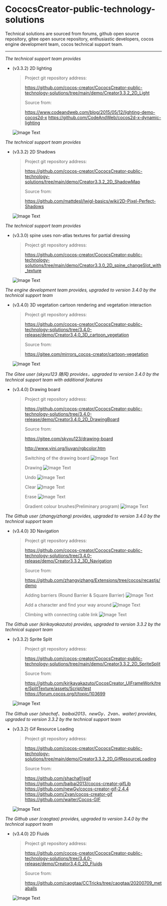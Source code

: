 # CococsCreator-public-technology-solutions

 Technical solutions are sourced from forums, github open source repository, gitee open source repository, enthusiastic developers, cocos engine development team, cocos technical support team. 

---
*The technical support team provides*

* (v3.3.2) 2D lighting

  > Project git repository address:
  >
  > https://github.com/cocos-creator/CococsCreator-public-technology-solutions/tree/main/demo/Creator3.3.2_2D_Light
  >
  > Source from:
  >
  > https://www.codeandweb.com/blog/2015/05/12/lighting-demo-cocos2d-x
  > https://github.com/CodeAndWeb/cocos2d-x-dynamic-lighting

  ![Image Text](https://github.com/cocos-creator/CococsCreator-public-technology-solutions/blob/main/gif/20211111/2021111101.gif)

  

*The technical support team provides*

* (v3.3.2) 2D Shadows

  > Project git repository address:
  >
  > https://github.com/cocos-creator/CococsCreator-public-technology-solutions/tree/main/demo/Creator3.3.2_2D_ShadowMap
  >
  > Source from:
  >
  > https://github.com/mattdesl/lwjgl-basics/wiki/2D-Pixel-Perfect-Shadows
  
  ![Image Text](https://github.com/cocos-creator/CococsCreator-public-technology-solutions/blob/main/gif/20211111/2021111102.gif)



*The technical support team provides*

* (v3.3.0) spine uses non-atlas textures for partial dressing

  > Project git repository address:
  >
  > https://github.com/cocos-creator/CococsCreator-public-technology-solutions/tree/main/demo/Creator3.3.0_2D_spine_changeSlot_with_texture
  
  ![Image Text](https://github.com/cocos-creator/CococsCreator-public-technology-solutions/blob/main/gif/20211111/2021111103.gif)



*The engine development team provides, upgraded to version 3.4.0 by the technical support team*

* (v3.4.0) 3D vegetation cartoon rendering and vegetation interaction

  > Project git repository address: 
  >
  > https://github.com/cocos-creator/CococsCreator-public-technology-solutions/tree/3.4.0-release/demo/Creator3.4.0_3D_cartoon_vegetation
  >
  > Source from:
  > 
  > https://gitee.com/mirrors_cocos-creator/cartoon-vegetation

  ![Image Text](https://github.com/cocos-creator/CococsCreator-public-technology-solutions/blob/main/gif/20211126/2021112603.gif)



*The Gitee user (skyxu123 随风) provides，upgraded to version 3.4.0 by the technical support team with additional features*

* (v3.4.0) Drawing board

  > Project git repository address: 
  >
  > https://github.com/cocos-creator/CococsCreator-public-technology-solutions/tree/3.4.0-release/demo/Creator3.4.0_2D_DrawingBoard
  >
  > Source from: 
  >
  > https://gitee.com/skyxu123/drawing-board
  >
  > http://www.yini.org/liuyan/rgbcolor.htm
  > 
  > Switching of the drawing board
  ![Image Text](https://github.com/cocos-creator/CococsCreator-public-technology-solutions/blob/main/gif/20211129/2021112901.gif)
  >
  > Drawing
  ![Image Text](https://github.com/cocos-creator/CococsCreator-public-technology-solutions/blob/main/gif/20211129/2021112902.gif)
  >
  > Undo
  ![Image Text](https://github.com/cocos-creator/CococsCreator-public-technology-solutions/blob/main/gif/20211129/2021112903.gif)
  >
  > Clear
  ![Image Text](https://github.com/cocos-creator/CococsCreator-public-technology-solutions/blob/main/gif/20211129/2021112904.gif)
  >
  > Erase
  ![Image Text](https://github.com/cocos-creator/CococsCreator-public-technology-solutions/blob/main/gif/20211129/2021112905.gif)
  >
  > Gradient colour brushes(Preliminary program)
  ![Image Text](https://github.com/cocos-creator/CococsCreator-public-technology-solutions/blob/main/gif/20211129/2021112906.gif)



*The Github user (zhangyizhang) provides, upgraded to version 3.4.0 by the technical support team*

* (v3.4.0) 3D Navigation

  > Project git repository address: 
  >
  > https://github.com/cocos-creator/CococsCreator-public-technology-solutions/tree/3.4.0-release/demo/Creator3.3.2_3D_Navigation
  >
  > Source from: 
  >
  > https://github.com/zhangyizhang/Extensions/tree/cocos/recastjs/demo
  > 
  > Adding barriers (Round Barrier & Square Barrier)
  ![Image Text](https://github.com/cocos-creator/CococsCreator-public-technology-solutions/blob/main/gif/20211129/2021112911.gif)
  > 
  > Add a character and find your way around
  ![Image Text](https://github.com/cocos-creator/CococsCreator-public-technology-solutions/blob/main/gif/20211129/2021112912.gif)
  > 
  > Climbing with connecting cable link
  ![Image Text](https://github.com/cocos-creator/CococsCreator-public-technology-solutions/blob/main/gif/20211129/2021112913.gif)



*The Github user (kirikayakazuto) provides, upgraded to version 3.3.2 by the technical support team*

* (v3.3.2) Sprite Split

  > Project git repository address: 
  >
  > https://github.com/cocos-creator/CococsCreator-public-technology-solutions/tree/main/demo/Creator3.3.2_2D_SpriteSplit
  >
  > Source from: 
  >
  > https://github.com/kirikayakazuto/CocosCreator_UIFrameWork/tree/SplitTexture/assets/Script/test
  > https://forum.cocos.org/t/topic/103699
  
  ![Image Text](https://github.com/cocos-creator/CococsCreator-public-technology-solutions/blob/main/gif/20211208/2021120801.gif)



*The Github user (shachaf、baibai2013、newGy、2van、waiter) provides, upgraded to version 3.3.2 by the technical support team*

* (v3.3.2) Gif Resource Loading

  > Project git repository address: 
  >
  > https://github.com/cocos-creator/CococsCreator-public-technology-solutions/tree/main/demo/Creator3.3.2_2D_GifResourceLoading
  >
  > Source from: 
  >
  > https://github.com/shachaf/jsgif
  > https://github.com/baibai2013/cocos-creator-gifLib
  > https://github.com/newGy/cocos-creator-gif-2.4.4
  > https://github.com/2van/cocos-creator-gif
  > https://github.com/waiter/Cocos-GIF
  
  ![Image Text](https://github.com/cocos-creator/CococsCreator-public-technology-solutions/blob/main/gif/20211216/2021121601.gif)



*The Github user (caogtaa) provides, upgraded to version 3.4.0 by the technical support team*

* (v3.4.0) 2D Fluids

  > Project git repository address: 
  >
  > https://github.com/cocos-creator/CococsCreator-public-technology-solutions/tree/3.4.0-release/demo/Creator3.4.0_2D_Fluids
  >
  > Source from: 
  >
  > https://github.com/caogtaa/CCTricks/tree/caogtaa/20200709_metaballs
  
  ![Image Text](https://github.com/cocos-creator/CococsCreator-public-technology-solutions/blob/main/gif/20211216/2021121602.gif)